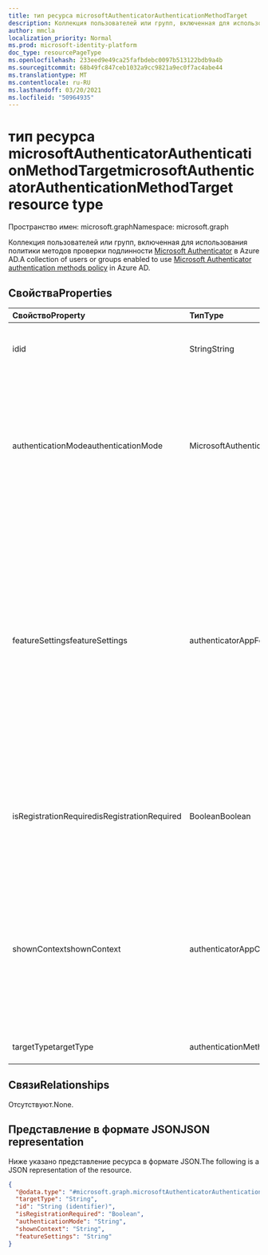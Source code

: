 ```yaml
---
title: тип ресурса microsoftAuthenticatorAuthenticationMethodTarget
description: Коллекция пользователей или групп, включенная для использования политики методов проверки подлинности Microsoft Authenticator.
author: mmcla
localization_priority: Normal
ms.prod: microsoft-identity-platform
doc_type: resourcePageType
ms.openlocfilehash: 233eed9e49ca25fafbdebc0097b513122bdb9a4b
ms.sourcegitcommit: 68b49fc847ceb1032a9cc9821a9ec0f7ac4abe44
ms.translationtype: MT
ms.contentlocale: ru-RU
ms.lasthandoff: 03/20/2021
ms.locfileid: "50964935"
---
```

# <a name="microsoftauthenticatorauthenticationmethodtarget-resource-type"></a><span data-ttu-id="1e200-103">тип ресурса microsoftAuthenticatorAuthenticationMethodTarget</span><span class="sxs-lookup"><span data-stu-id="1e200-103">microsoftAuthenticatorAuthenticationMethodTarget resource type</span></span>
<span data-ttu-id="1e200-104">Пространство имен: microsoft.graph</span><span class="sxs-lookup"><span data-stu-id="1e200-104">Namespace: microsoft.graph</span></span>

<span data-ttu-id="1e200-105">Коллекция пользователей или групп, включенная для использования политики методов проверки подлинности [Microsoft Authenticator](../resources/microsoftAuthenticatorAuthenticationMethodConfiguration.md) в Azure AD.</span><span class="sxs-lookup"><span data-stu-id="1e200-105">A collection of users or groups enabled to use [Microsoft Authenticator authentication methods policy](../resources/microsoftAuthenticatorAuthenticationMethodConfiguration.md) in Azure AD.</span></span>

## <a name="properties"></a><span data-ttu-id="1e200-106">Свойства</span><span class="sxs-lookup"><span data-stu-id="1e200-106">Properties</span></span>
|<span data-ttu-id="1e200-107">Свойство</span><span class="sxs-lookup"><span data-stu-id="1e200-107">Property</span></span>|<span data-ttu-id="1e200-108">Тип</span><span class="sxs-lookup"><span data-stu-id="1e200-108">Type</span></span>|<span data-ttu-id="1e200-109">Описание</span><span class="sxs-lookup"><span data-stu-id="1e200-109">Description</span></span>|
|:---|:---|:---|
|<span data-ttu-id="1e200-110">id</span><span class="sxs-lookup"><span data-stu-id="1e200-110">id</span></span>|<span data-ttu-id="1e200-111">String</span><span class="sxs-lookup"><span data-stu-id="1e200-111">String</span></span>|<span data-ttu-id="1e200-112">Объектный ID пользователя или группы Azure AD.</span><span class="sxs-lookup"><span data-stu-id="1e200-112">Object ID of an Azure AD user or group.</span></span>|
|<span data-ttu-id="1e200-113">authenticationMode</span><span class="sxs-lookup"><span data-stu-id="1e200-113">authenticationMode</span></span>|<span data-ttu-id="1e200-114">MicrosoftAuthenticatorAuthenticationMode</span><span class="sxs-lookup"><span data-stu-id="1e200-114">microsoftAuthenticatorAuthenticationMode</span></span>|<span data-ttu-id="1e200-115">Определяет, какие типы уведомлений можно использовать для регистрации.</span><span class="sxs-lookup"><span data-stu-id="1e200-115">Determines which types of notifications can be used for sign-in.</span></span> <span data-ttu-id="1e200-116">Возможные значения: `any` , `deviceBasedPush` (только без паролей), `push` .</span><span class="sxs-lookup"><span data-stu-id="1e200-116">Possible values are: `any`, `deviceBasedPush` (passwordless only), `push`.</span></span>|
|<span data-ttu-id="1e200-117">featureSettings</span><span class="sxs-lookup"><span data-stu-id="1e200-117">featureSettings</span></span>|<span data-ttu-id="1e200-118">authenticatorAppFeatureSettings</span><span class="sxs-lookup"><span data-stu-id="1e200-118">authenticatorAppFeatureSettings</span></span>|<span data-ttu-id="1e200-119">Определяет, какие дополнительные параметры следует применить к Microsoft Authenticator.</span><span class="sxs-lookup"><span data-stu-id="1e200-119">Determines what additional settings should be applied to Microsoft Authenticator.</span></span> <span data-ttu-id="1e200-120">Возможные значения: `null` , `requireNumberMatching` (Требуется совпадение номеров для уведомлений MFA.</span><span class="sxs-lookup"><span data-stu-id="1e200-120">Possible values are: `null`, `requireNumberMatching` (Requires number matching for MFA notifications.</span></span> <span data-ttu-id="1e200-121">Значение игнорируется для уведомлений о входе в телефон).</span><span class="sxs-lookup"><span data-stu-id="1e200-121">Value is ignored for phone sign-in notifications).</span></span>|
|<span data-ttu-id="1e200-122">isRegistrationRequired</span><span class="sxs-lookup"><span data-stu-id="1e200-122">isRegistrationRequired</span></span>|<span data-ttu-id="1e200-123">Boolean</span><span class="sxs-lookup"><span data-stu-id="1e200-123">Boolean</span></span>|<span data-ttu-id="1e200-124">Определяет, принудит ли пользователь зарегистрировать метод проверки подлинности.</span><span class="sxs-lookup"><span data-stu-id="1e200-124">Determines whether the user is enforced to register the authentication method.</span></span> <span data-ttu-id="1e200-125">*Не поддерживается.*</span><span class="sxs-lookup"><span data-stu-id="1e200-125">*Not supported*.</span></span> |
|<span data-ttu-id="1e200-126">shownContext</span><span class="sxs-lookup"><span data-stu-id="1e200-126">shownContext</span></span>|<span data-ttu-id="1e200-127">authenticatorAppContextType</span><span class="sxs-lookup"><span data-stu-id="1e200-127">authenticatorAppContextType</span></span>|<span data-ttu-id="1e200-128">(Частный предварительный просмотр) Определяет, какие типы контекста о входе должны быть показаны пользователю в теле уведомления.</span><span class="sxs-lookup"><span data-stu-id="1e200-128">(Private Preview) Determines what types of context about the sign-in should be shown to the user in the body of the notification.</span></span> <span data-ttu-id="1e200-129">Возможные значения: `location`, `app`.</span><span class="sxs-lookup"><span data-stu-id="1e200-129">Possible values are: `location`, `app`.</span></span>|
|<span data-ttu-id="1e200-130">targetType</span><span class="sxs-lookup"><span data-stu-id="1e200-130">targetType</span></span>|<span data-ttu-id="1e200-131">authenticationMethodTargetType</span><span class="sxs-lookup"><span data-stu-id="1e200-131">authenticationMethodTargetType</span></span>| <span data-ttu-id="1e200-132">Возможные значения: `user`, `group`.</span><span class="sxs-lookup"><span data-stu-id="1e200-132">Possible values are: `user`, `group`.</span></span>|

## <a name="relationships"></a><span data-ttu-id="1e200-133">Связи</span><span class="sxs-lookup"><span data-stu-id="1e200-133">Relationships</span></span>
<span data-ttu-id="1e200-134">Отсутствуют.</span><span class="sxs-lookup"><span data-stu-id="1e200-134">None.</span></span>

## <a name="json-representation"></a><span data-ttu-id="1e200-135">Представление в формате JSON</span><span class="sxs-lookup"><span data-stu-id="1e200-135">JSON representation</span></span>
<span data-ttu-id="1e200-136">Ниже указано представление ресурса в формате JSON.</span><span class="sxs-lookup"><span data-stu-id="1e200-136">The following is a JSON representation of the resource.</span></span>
<!-- {
  "blockType": "resource",
  "keyProperty": "id",
  "@odata.type": "microsoft.graph.microsoftAuthenticatorAuthenticationMethodTarget",
  "baseType": "microsoft.graph.authenticationMethodTarget",
  "openType": false
}
-->
``` json
{
  "@odata.type": "#microsoft.graph.microsoftAuthenticatorAuthenticationMethodTarget",
  "targetType": "String",
  "id": "String (identifier)",
  "isRegistrationRequired": "Boolean",
  "authenticationMode": "String",
  "shownContext": "String",
  "featureSettings": "String"
}
```
